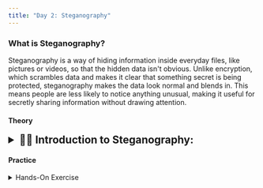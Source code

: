 ```yaml
---
title: "Day 2: Steganography"
---
```

### What is Steganography?
Steganography is a way of hiding information inside everyday files, like pictures or videos, so that the hidden data isn't obvious. Unlike encryption, which scrambles data and makes it clear that something secret is being protected, steganography makes the data look normal and blends in. This means people are less likely to notice anything unusual, making it useful for secretly sharing information without drawing attention.

#### Theory


<details>
<summary style="font-size:1.5em; font-weight:bold;">🕵️‍♂️ Introduction to Steganography:</summary>

<br>

### 🎯 **Objective:**  
Understand the fundamental concepts of Steganography and its importance in cybersecurity.

---

#### 🤔 **What is Steganography?**  
[Read here](https://www.geeksforgeeks.org/what-is-steganography/)

---

#### 🚀 **Let’s Start:**
#### Screening tools:

##### 🔍 **ExifTool:**  
`ExifTool` extracts metadata from files and provides detailed information about them. This metadata can be analyzed to learn more about the file type, its contents, and other hidden details. In the context of a Capture The Flag (CTF) challenge, this metadata can offer valuable clues, hints, or critical information that can help participants discover the flag or solve the challenge.

**Commands:**
1. **⬇️Installation:**  
   `sudo apt install exiftool`
2. **❓How to use:**  
   `$ exiftool <file-name>`
##### 💻 **Ghex:**
Using `ghex` we can see the headers, footers, and the data chunks of an image. It is to be noted that ghex can be used  for all types of files not only images.
**Commands:**
1. **⬇️Installation:**
    $ sudo apt install ghex
2. **❓How to use:**
    $ ghex image.jpg
##### 🚶 **Binwalk:**
Binwalk is a powerful tool designed to detect and extract embedded files and executable code from binary files. By scanning file structures, it can identify hidden content, such as compressed archives, firmware images, and scripts.
**Commands:**
1. **⬇️Installation:**
    $ sudo apt install binwalk
2. **❓How to use:**
    $ binwalk -e <file-name>
##### 🔎 **Steghide:**
It is used to embed and extract secret messages in images. It supports all the general formats of images like .png, .jpg etc. It is important to note that the password may not always be a plain text sentence. Sometimes it may be hashed.
1. **⬇️Installation:**
    $ sudo apt install steghide
2. **❓How to use:**

To embed message in the image:
    $ steghide embed -cf <filename> -ef secret_message.txt
    Enter passphrase : ********
    Re-Enter passphrase : ********
    embedding "secret_message.txt" in "<filename>"... done
    
To get the message from the image:
    $ steghide extract -sf <filename>
    Enter passphrase : ********
    wrote extracted data to "secret_message.txt".
#### Image Analysis in different planes:
##### 🟰 Stegsolve:
It is used to analyze images in different planes by taking off bits of the image.
1. **⬇️Installation:**
$ wget http://www.caesum.com/handbook/Stegsolve.jar -O stegsolve.jar
$ chmod +x stegsolve.jar
$ mkdir bin
$ mv stegsolve.jar bin/
2. **❓How to use:**
$ java -jar stegsolve.jar
#### Image Analysis in different planes:
##### ✅ PngCheck:
A tool to test PNG image files for corruption, display size, type, compression info.
pngcheck is the official PNG tester and debugger. Originally designed simply to test the CRCs within a PNG image file (e.g., to check for ASCII rather than binary transfer), it has been extended to check and optionally print almost all the information about a PNG image and to verify that it conforms to the PNG specification. It also includes partial support for MNG animations.
1. **⬇️Installation:**
$ sudo apt install pngcheck
2. **❓How to use:**
$ pngcheck -v image.png
</details>









#### Practice
<details>
<summary>Hands-On Exercise</summary>

Screening tools:
   > This is a good starter challenge for forensics that provide us an opening to explore various tools etc to be usedfor forensic analysis. The main reason for this is the way the challenge description is crafted to not give away anything. The challenge instructions are givn below. We are also provided with a file for this challenge which can be downloaded from [here](https://mega.nz/#!LoABFK5K!0sEKbsU3sBUG8zWxpBfD1bQx_JY_MuYEWQvLrFIqWZ0)
   > It is near by...
    ![M45k](https://hackmd.io/_uploads/BJYK3atoA.jpg)
   > Passed if it is GOODMORNING in German
    https://drive.google.com/drive/folders/1rLdy1SYCiIqufVmgN3pMYSnckqgGeT1M
   
</details>


